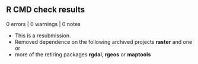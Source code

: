 ## R CMD check results

0 errors | 0 warnings | 0 notes

* This is a resubmission.
* Removed dependence on the following archived projects  **raster** and one or
* more of the retiring packages **rgdal**, **rgeos** or **maptools**
